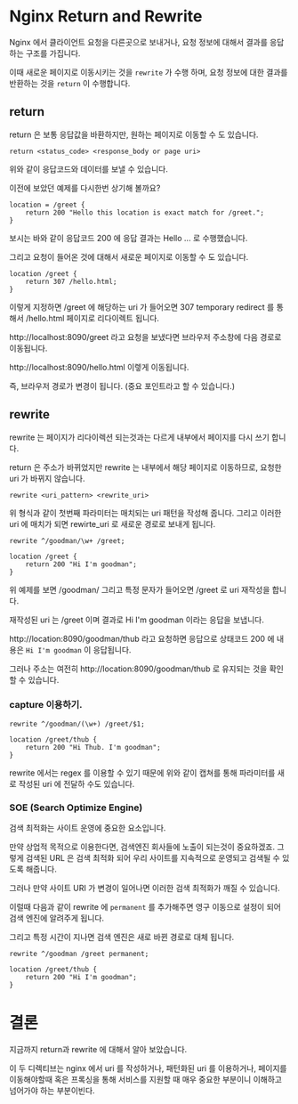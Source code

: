 # Nginx Return and Rewrite

Nginx 에서 클라이언트 요청을 다른곳으로 보내거나, 요청 정보에 대해서 결과를 응답하는 구조를 가집니다. 

이때 새로운 페이지로 이동시키는 것을 `rewrite` 가 수행 하며, 요청 정보에 대한 결과를 반환하는 것을 `return` 이 수행합니다. 

## return

return 은 보통 응답값을 바환하지만, 원하는 페이지로 이동할 수 도 있습니다. 

```return <status_code> <response_body or page uri>``` 

위와 같이 응답코드와 데이터를 보낼 수 있습니다. 

이전에 보았던 예제를 다시한번 상기해 볼까요? 

```
location = /greet {
    return 200 "Hello this location is exact match for /greet.";
}
```

보시는 바와 같이 응답코드 200 에 응답 결과는 Hello ... 로 수행했습니다. 

그리고 요청이 들어온 것에 대해서 새로운 페이지로 이동할 수 도 있습니다. 

```
location /greet {
    return 307 /hello.html;
}
```

이렇게 지정하면 /greet 에 해당하는 uri 가 들어오면 307 temporary redirect 를 통해서 /hello.html 페이지로 리다이렉트 됩니다. 

http://localhost:8090/greet 라고 요청을 보냈다면 브라우저 주소창에 다음 경로로 이동됩니다. 

http://localhost:8090/hello.html 이렣게 이동됩니다. 

즉, 브라우저 경로가 변경이 됩니다. (중요 포인트라고 할 수 있습니다.)

## rewrite

rewrite 는 페이지가 리다이렉션 되는것과는 다르게 내부에서 페이지를 다시 쓰기 합니다. 

return 은 주소가 바뀌었지만 rewrite 는 내부에서 해당 페이지로 이동하므로, 요청한 uri 가 바뀌지 않습니다. 

```
rewrite <uri_pattern> <rewrite_uri>
```

위 형식과 같이 첫번째 파라미터는 매치되는 uri 패턴을 작성해 줍니다. 그리고 이러한 uri 에 매치가 되면 rewirte_uri 로 새로운 경로로 보내게 됩니다. 

```
rewrite ^/goodman/\w+ /greet;

location /greet {
    return 200 "Hi I'm goodman";
}
```

위 예제를 보면 /goodman/ 그리고 특정 문자가 들어오면 /greet 로 uri 재작성을 합니다. 

재작성된 uri 는 /greet 이며 결과로 Hi I'm goodman 이라는 응답을 보냅니다. 

http://location:8090/goodman/thub 라고 요청하면 응답으로 상태코드 200 에 내용은 `Hi I'm goodman` 이 응답됩니다. 

그러나 주소는 여전히 http://location:8090/goodman/thub 로 유지되는 것을 확인할 수 있습니다. 

### capture 이용하기. 

```
rewrite ^/goodman/(\w+) /greet/$1;

location /greet/thub {
    return 200 "Hi Thub. I'm goodman";
}
```

rewrite 에서는 regex 를 이용할 수 있기 때문에 위와 같이 캡쳐를 통해 파라미터를 새로 작성된 uri 에 전달하 수도 있습니다. 

### SOE (Search Optimize Engine)

검색 최적화는 사이트 운영에 중요한 요소입니다. 

만약 상업적 목적으로 이용한다면, 검색엔진 회사들에 노출이 되는것이 중요하겠죠. 그렇게 검색된 URL 은 검색 최적화 되어 우리 사이트를 지속적으로 운영되고 검색될 수 있도록 해줍니다. 

그러나 만약 사이트 URI 가 변경이 일어나면 이러한 검색 최적화가 깨질 수 있습니다. 

이럴때 다음과 같이 rewrite 에 `permanent` 를 추가해주면 영구 이동으로 설정이 되어 검색 엔진에 알려주게 됩니다. 

그리고 특정 시간이 지나면 검색 엔진은 새로 바뀐 경로로 대체 됩니다. 

```
rewrite ^/goodman /greet permanent;

location /greet/thub {
    return 200 "Hi I'm goodman";
}
```

# 결론

지금까지 return과 rewrite 에 대해서 알아 보았습니다. 

이 두 디렉티브는 nginx 에서 uri 를 작성하거나, 패턴화된 uri 를 이용하거나, 페이지를 이동해야할때 혹은 프록싱을 통해 서비스를 지원할 때  매우 중요한 부분이니 이해하고 넘어가야 하는 부분이빈다. 


